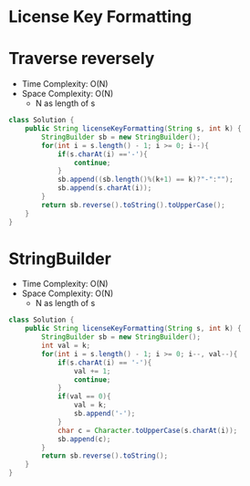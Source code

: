 # License Key Formatting

# Traverse reversely

- Time Complexity: O(N)
- Space Complexity: O(N)
  - N as length of s

```java
class Solution {
    public String licenseKeyFormatting(String s, int k) {
        StringBuilder sb = new StringBuilder();
        for(int i = s.length() - 1; i >= 0; i--){
            if(s.charAt(i) =='-'){
                continue;
            }
            sb.append((sb.length()%(k+1) == k)?"-":"");
            sb.append(s.charAt(i));
        }
        return sb.reverse().toString().toUpperCase();
    }
}
```

# StringBuilder

- Time Complexity: O(N)
- Space Complexity: O(N)
  - N as length of s

```java
class Solution {
    public String licenseKeyFormatting(String s, int k) {
        StringBuilder sb = new StringBuilder();
        int val = k;
        for(int i = s.length() - 1; i >= 0; i--, val--){
            if(s.charAt(i) == '-'){
                val += 1;
                continue;
            }
            if(val == 0){
                val = k;
                sb.append('-');
            }
            char c = Character.toUpperCase(s.charAt(i));
            sb.append(c);
        }
        return sb.reverse().toString();
    }
}
```
